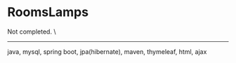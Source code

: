 # RoomsLamps
Not completed. \
____
java, mysql, spring boot, jpa(hibernate), maven, thymeleaf, html, ajax
